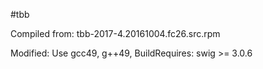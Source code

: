 #tbb

Compiled from: tbb-2017-4.20161004.fc26.src.rpm

Modified: Use gcc49, g++49, BuildRequires: swig >= 3.0.6
